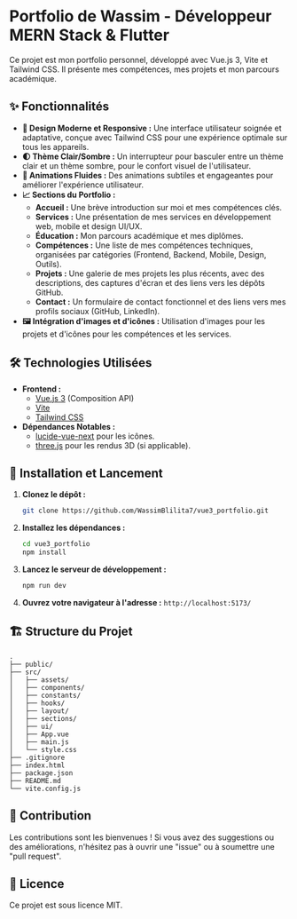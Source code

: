 # Portfolio de Wassim - Développeur MERN Stack & Flutter

Ce projet est mon portfolio personnel, développé avec Vue.js 3, Vite et Tailwind CSS. Il présente mes compétences, mes projets et mon parcours académique.

## ✨ Fonctionnalités

*   **🎨 Design Moderne et Responsive :** Une interface utilisateur soignée et adaptative, conçue avec Tailwind CSS pour une expérience optimale sur tous les appareils.
*   **🌓 Thème Clair/Sombre :** Un interrupteur pour basculer entre un thème clair et un thème sombre, pour le confort visuel de l'utilisateur.
*   **🚀 Animations Fluides :** Des animations subtiles et engageantes pour améliorer l'expérience utilisateur.
*   **📈 Sections du Portfolio :**
    *   **Accueil :** Une brève introduction sur moi et mes compétences clés.
    *   **Services :** Une présentation de mes services en développement web, mobile et design UI/UX.
    *   **Éducation :** Mon parcours académique et mes diplômes.
    *   **Compétences :** Une liste de mes compétences techniques, organisées par catégories (Frontend, Backend, Mobile, Design, Outils).
    *   **Projets :** Une galerie de mes projets les plus récents, avec des descriptions, des captures d'écran et des liens vers les dépôts GitHub.
    *   **Contact :** Un formulaire de contact fonctionnel et des liens vers mes profils sociaux (GitHub, LinkedIn).
*   **🖼️ Intégration d'images et d'icônes :** Utilisation d'images pour les projets et d'icônes pour les compétences et les services.

## 🛠️ Technologies Utilisées

*   **Frontend :**
    *   [Vue.js 3](https://vuejs.org/) (Composition API)
    *   [Vite](https://vitejs.dev/)
    *   [Tailwind CSS](https://tailwindcss.com/)
*   **Dépendances Notables :**
    *   [lucide-vue-next](https://lucide.dev/guide/packages/lucide-vue-next) pour les icônes.
    *   [three.js](https://threejs.org/) pour les rendus 3D (si applicable).

## 🚀 Installation et Lancement

1.  **Clonez le dépôt :**
    ```bash
    git clone https://github.com/WassimBlilita7/vue3_portfolio.git
    ```
2.  **Installez les dépendances :**
    ```bash
    cd vue3_portfolio
    npm install
    ```
3.  **Lancez le serveur de développement :**
    ```bash
    npm run dev
    ```
4.  **Ouvrez votre navigateur à l'adresse :** `http://localhost:5173/`

## 🏗️ Structure du Projet

```
.
├── public/
├── src/
│   ├── assets/
│   ├── components/
│   ├── constants/
│   ├── hooks/
│   ├── layout/
│   ├── sections/
│   ├── ui/
│   ├── App.vue
│   ├── main.js
│   └── style.css
├── .gitignore
├── index.html
├── package.json
├── README.md
└── vite.config.js
```

## 🤝 Contribution

Les contributions sont les bienvenues ! Si vous avez des suggestions ou des améliorations, n'hésitez pas à ouvrir une "issue" ou à soumettre une "pull request".

## 📄 Licence

Ce projet est sous licence MIT.
